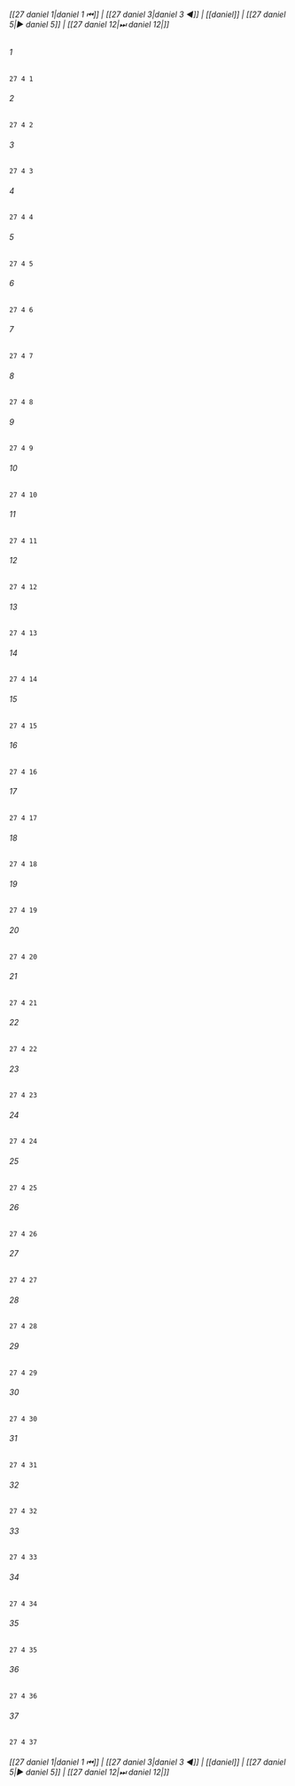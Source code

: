 
###### [[27 daniel 1|daniel 1 ⏮]] | [[27 daniel 3|daniel 3 ◀]] | [[daniel]] | [[27 daniel 5|▶ daniel 5]] | [[27 daniel 12|⏭ daniel 12|]]

###### 1
``` verse
27 4 1 
```
###### 2
``` verse
27 4 2 
```
###### 3
``` verse
27 4 3 
```
###### 4
``` verse
27 4 4 
```
###### 5
``` verse
27 4 5 
```
###### 6
``` verse
27 4 6 
```
###### 7
``` verse
27 4 7 
```
###### 8
``` verse
27 4 8 
```
###### 9
``` verse
27 4 9 
```
###### 10
``` verse
27 4 10 
```
###### 11
``` verse
27 4 11 
```
###### 12
``` verse
27 4 12 
```
###### 13
``` verse
27 4 13 
```
###### 14
``` verse
27 4 14 
```
###### 15
``` verse
27 4 15 
```
###### 16
``` verse
27 4 16 
```
###### 17
``` verse
27 4 17 
```
###### 18
``` verse
27 4 18 
```
###### 19
``` verse
27 4 19 
```
###### 20
``` verse
27 4 20 
```
###### 21
``` verse
27 4 21 
```
###### 22
``` verse
27 4 22 
```
###### 23
``` verse
27 4 23 
```
###### 24
``` verse
27 4 24 
```
###### 25
``` verse
27 4 25 
```
###### 26
``` verse
27 4 26 
```
###### 27
``` verse
27 4 27 
```
###### 28
``` verse
27 4 28 
```
###### 29
``` verse
27 4 29 
```
###### 30
``` verse
27 4 30 
```
###### 31
``` verse
27 4 31 
```
###### 32
``` verse
27 4 32 
```
###### 33
``` verse
27 4 33 
```
###### 34
``` verse
27 4 34 
```
###### 35
``` verse
27 4 35 
```
###### 36
``` verse
27 4 36 
```
###### 37
``` verse
27 4 37 
```

###### [[27 daniel 1|daniel 1 ⏮]] | [[27 daniel 3|daniel 3 ◀]] | [[daniel]] | [[27 daniel 5|▶ daniel 5]] | [[27 daniel 12|⏭ daniel 12|]]

